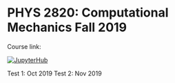 # PHYS 2820: Computational Mechanics Fall 2019

Course link:

[![JupyterHub](https://img.shields.io/badge/PHYS2820-JupyterHub-blue.svg)](https://phys2820.munroelab.ca/hub/user-redirect/git-pull?repo=https%3A%2F%2Fgithub.com%2Fjmunroe%2Fphys2820-F2019&app=lab)

Test 1: Oct 2019
Test 2: Nov 2019
